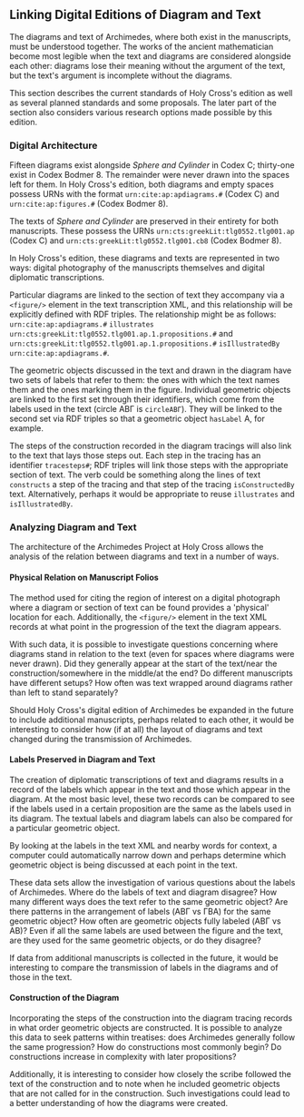 ## Linking Digital Editions of Diagram and Text

The diagrams and text of Archimedes, where both exist in the manuscripts, must be understood together.  The works of the ancient mathematician become most legible when the text and diagrams are considered alongside each other: diagrams lose their meaning without the argument of the text, but the text's argument is incomplete without the diagrams.

This section describes the current standards of Holy Cross's edition as well as several planned standards and some proposals.  The later part of the section also considers various research options made possible by this edition.

### Digital Architecture

Fifteen diagrams exist alongside *Sphere and Cylinder* in Codex C; thirty-one exist in Codex Bodmer 8.  The remainder were never drawn into the spaces left for them.  In Holy Cross's edition, both diagrams and empty spaces possess URNs with the format `urn:cite:ap:apdiagrams.#` (Codex C) and `urn:cite:ap:figures.#` (Codex Bodmer 8).

The texts of *Sphere and Cylinder* are preserved in their entirety for both manuscripts.  These possess the URNs `urn:cts:greekLit:tlg0552.tlg001.ap` (Codex C) and `urn:cts:greekLit:tlg0552.tlg001.cb8` (Codex Bodmer 8).

In Holy Cross's edition, these diagrams and texts are represented in two ways: digital photography of the manuscripts themselves and digital diplomatic transcriptions.

Particular diagrams are linked to the section of text they accompany via a `<figure/>` element in the text transcription XML, and this relationship will be explicitly defined with RDF triples.  The relationship might be as follows: `urn:cite:ap:apdiagrams.#` `illustrates` `urn:cts:greekLit:tlg0552.tlg001.ap.1.propositions.#` and `urn:cts:greekLit:tlg0552.tlg001.ap.1.propositions.#` `isIllustratedBy` `urn:cite:ap:apdiagrams.#`.

The geometric objects discussed in the text and drawn in the diagram have two sets of labels that refer to them: the ones with which the text names them and the ones marking them in the figure.  Individual geometric objects are linked to the first set through their identifiers, which come from the labels used in the text (circle ΑΒΓ is `circleΑΒΓ`).  They will be linked to the second set via RDF triples so that a geometric object `hasLabel` Α, for example.

The steps of the construction recorded in the diagram tracings will also link to the text that lays those steps out.  Each step in the tracing has an identifier `tracesteps#`; RDF triples will link those steps with the appropriate section of text.  The verb could be something along the lines of text `constructs` a step of the tracing and that step of the tracing `isConstructedBy` text.  Alternatively, perhaps it would be appropriate to reuse `illustrates` and `isIllustratedBy`.

### Analyzing Diagram and Text

The architecture of the Archimedes Project at Holy Cross allows the analysis of the relation between diagrams and text in a number of ways.

#### Physical Relation on Manuscript Folios

The method used for citing the region of interest on a digital photograph where a diagram or section of text can be found provides a 'physical' location for each.  Additionally, the `<figure/>` element in the text XML records at what point in the progression of the text the diagram appears.

With such data, it is possible to investigate questions concerning where diagrams stand in relation to the text (even for spaces where diagrams were never drawn).  Did they generally appear at the start of the text/near the construction/somewhere in the middle/at the end?  Do different manuscripts have different setups?  How often was text wrapped around diagrams rather than left to stand separately?

Should Holy Cross's digital edition of Archimedes be expanded in the future to include additional manuscripts, perhaps related to each other, it would be interesting to consider how (if at all) the layout of diagrams and text changed during the transmission of Archimedes.

#### Labels Preserved in Diagram and Text

The creation of diplomatic transcriptions of text and diagrams results in a record of the labels which appear in the text and those which appear in the diagram.  At the most basic level, these two records can be compared to see if the labels used in a certain proposition are the same as the labels used in its diagram.  The textual labels and diagram labels can also be compared for a particular geometric object.

By looking at the labels in the text XML and nearby words for context, a computer could automatically narrow down and perhaps determine which geometric object is being discussed at each point in the text.

These data sets allow the investigation of various questions about the labels of Archimedes.  Where do the labels of text and diagram disagree?  How many different ways does the text refer to the same geometric object?  Are there patterns in the arrangement of labels (ΑΒΓ vs ΓΒΑ) for the same geometric object?  How often are geometric objects fully labeled (ΑΒΓ vs ΑΒ)?  Even if all the same labels are used between the figure and the text, are they used for the same geometric objects, or do they disagree?

If data from additional manuscripts is collected in the future, it would be interesting to compare the transmission of labels in the diagrams and of those in the text.  

#### Construction of the Diagram

Incorporating the steps of the construction into the diagram tracing records in what order geometric objects are constructed.  It is possible to analyze this data to seek patterns within treatises: does Archimedes generally follow the same progression?  How do constructions most commonly begin?  Do constructions increase in complexity with later propositions?

Additionally, it is interesting to consider how closely the scribe followed the text of the construction and to note when he included geometric objects that are not called for in the construction.  Such investigations could lead to a better understanding of how the diagrams were created.
